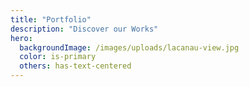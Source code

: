 ```yaml
---
title: "Portfolio"
description: "Discover our Works"
hero:
  backgroundImage: /images/uploads/lacanau-view.jpg
  color: is-primary
  others: has-text-centered
---
```

